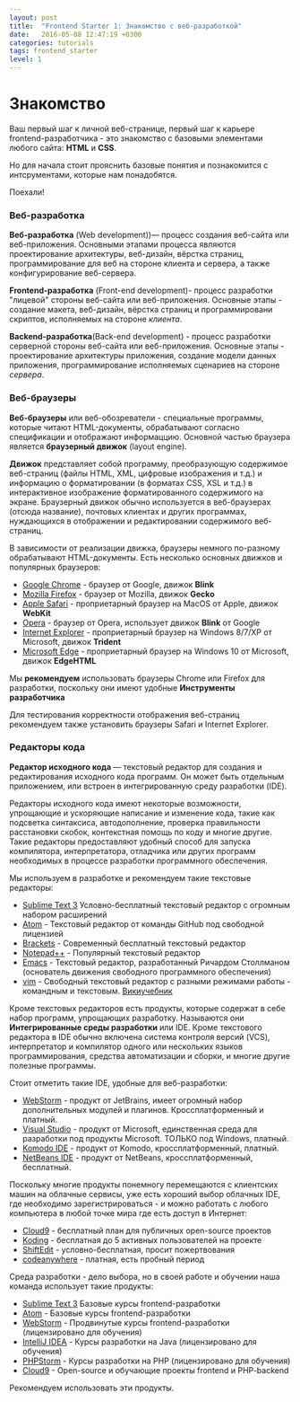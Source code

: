 ```yaml
---
layout: post
title:  "Frontend Starter 1: Знакомство с веб-разработкой"
date:   2016-05-08 12:47:19 +0300
categories: tutorials
tags: frontend_starter
level: 1
---
```


# Знакомство

Ваш первый шаг к личной веб-странице, первый шаг к карьере frontend-разработчика - это знакомство с базовыми элементами любого сайта: **HTML** и **CSS**.

Но для начала стоит прояснить базовые понятия и познакомится с интсрументами, которые нам понадобятся.

Поехали!

### <span class="icon-homecode" id="intro" data-magellan-target="intro"></span> Веб-разработка

**Веб-разработка** (Web development))— процесс создания веб-сайта или веб-приложения. Основными этапами процесса являются проектирование архитектуры, веб-дизайн, вёрстка страниц, программирование для веб на стороне клиента и сервера, а также конфигурирование веб-сервера.

**Frontend-разработка** (Front-end development)- процесс разработки "лицевой" стороны веб-сайта или веб-приложения. Основные этапы - создание макета, веб-дизайн, вёрстка страниц и программировани скриптов, исполняемых на стороне *клиента*.

**Backend-разработка**(Back-end development) - процесс разработки серверной стороны веб-сайта или веб-приложения. Основные этапы - проектирование архитектуры приложения, создание модели данных приложения, программирование исполняемых сценариев на стороне *сервера*.

### <span class="icon-homecode" id="browsers" data-magellan-target="browsers"></span> Веб-браузеры

**Веб-браузеры** или веб-обозреватели - специальные программы, которые читают HTML-документы, обрабатывают согласно спецификации и отображают информаццию. Основной частью браузера является **браузерный движок** (layout engine).

**Движок** представляет собой программу, преобразующую содержимое веб-страниц (файлы HTML, XML, цифровые изображения и т.д.) и информацию о форматировании (в форматах CSS, XSL и т.д.) в интерактивное изображение форматированного содержимого на экране. Браузерный движок обычно используется в веб-браузерах (отсюда название), почтовых клиентах и других программах, нуждающихся в отображении и редактировании содержимого веб-страниц.

В зависимости от реализации движка, браузеры немного по-разному обрабатывают HTML-документы. Есть несколько основных движков и популярных браузеров:

- [Google Chrome](https://www.google.ru/chrome/browser/desktop/) - браузер от Google, движок **Blink**
- [Mozilla Firefox](https://www.mozilla.org/ru/firefox/new/) - браузер от Mozilla, движок **Gecko**
- [Apple Safari](http://www.apple.com/ru/safari/) - проприетарный браузер на MacOS от Apple, движок **WebKit**
- [Opera](http://www.opera.com/ru) - браузер от Opera, использует движок **Blink** от Google
- [Internet Explorer](http://windows.microsoft.com/uk-ua/internet-explorer/download-ie) - проприетарный браузер на Windows 8/7/XP от Microsoft, движок **Trident**
- [Microsoft Edge](https://www.microsoft.com/uk-ua/windows/microsoft-edge) - проприетарный браузер на Windows 10 от Microsoft, движок **EdgeHTML**

Мы **рекомендуем** использовать браузеры Chrome или Firefox для разработки, поскольку они имеют удобные **Инструменты разработчика**

Для тестирования корректности отображения веб-страниц рекомендуем также установить браузеры Safari и Internet Explorer. 

### <span class="icon-homecode" id="editor" data-magellan-target="editor"></span> Редакторы кода

**Редактор исходного кода** — текстовый редактор для создания и редактирования исходного кода программ. Он может быть отдельным приложением, или встроен в интегрированную среду разработки (IDE).

Редакторы исходного кода имеют некоторые возможности, упрощающие и ускоряющие написание и изменение кода, такие как подсветка синтаксиса, автодополнение, проверка правильности расстановки скобок, контекстная помощь по коду и многие другие. Такие редакторы предоставляют удобный способ для запуска компилятора, интерпретатора, отладчика или других программ необходимых в процессе разработки программного обеспечения.

Мы используем в разработке и рекомендуем такие текстовые редакторы:

- [Sublime Text 3](https://www.sublimetext.com/3) Условно-бесплатный текстовый редактор с огромным набором расширений
- [Atom](https://atom.io/) - Текстовый редактор от команды GitHub под свободной лицензией
- [Brackets](http://brackets.io/) - Современный бесплатный текстовый редактор
- [Notepad++](https://notepad-plus-plus.org/) - Популярный текстовый редактор
- [Emacs](https://www.gnu.org/software/emacs/) - Текстовый редактор, разработанный Ричардом Столлманом (основатель движения свободного программного обеспечения)
- [vim](http://www.vim.org/download.php) - Свободный текстовый редактор с разными режимами работы - командным и текстовым. [Викиучебник](https://ru.wikibooks.org/wiki/Vim)

Кроме текстовых редакторов есть продукты, которые содержат в себе набор программ, упрощающих разработку. Называются они **Интегрированные среды разработки** или IDE. Кроме текстового редактора в IDE обычно включена система контроля версий (VCS), интерпретатор и компилятор одного или нескольких языков программирования, средства автоматизации и сборки, и многие другие полезные программы. 

Стоит отметить такие IDE, удобные для веб-разработки:

- [WebStorm](https://www.jetbrains.com/webstorm/) - продукт от JetBrains, имеет огромный набор дополнительных модулей и плагинов. Кроссплатформенный и платный.
- [Visual Studio](https://www.visualstudio.com/) - продукт от Microsoft, единственная среда для разработки под продукты Microsoft. ТОЛЬКО под Windows, платный.
- [Komodo IDE](http://komodoide.com/) - продукт от Komodo, кроссплатформенный, платный.
- [NetBeans IDE](https://netbeans.org/features/index.html) - продукт от NetBeans, кроссплатформенный, бесплатный.

Поскольку многие продукты понемногу перемещаются с клиентских машин на облачные сервисы, уже есть хороший выбор облачных IDE, где необходимо зарегистрироваться - и можно работать с любого компьютера в любой точке мира где есть доступ в Интернет:

- [Cloud9](https://c9.io/) - бесплатный план для публичных open-source проектов
- [Koding](http://www.koding.com/) - бесплатная до 5 активных пользователей на проекте
- [ShiftEdit](https://shiftedit.net/) - условно-бесплатная, просит пожертвования
- [codeanywhere](https://codeanywhere.com/) - платная, есть пробный период

Среда разработки - дело выбора, но в своей работе и обучении наша команда использует такие продукты:

- [Sublime Text 3](https://www.sublimetext.com/3) Базовые курсы frontend-разработки
- [Atom](https://atom.io/) - Базовые курсы frontend-разработки
- [WebStorm](https://www.jetbrains.com/webstorm/) - Продвинутые курсы frontend-разработки (лицензировано для обучения)
- [IntelliJ IDEA](https://www.jetbrains.com/idea/) - Курсы разработки на Java (лицензировано для обучения)
- [PHPStorm](https://www.jetbrains.com/phpstorm/) - Курсы разработки на PHP (лицензировано для обучения)
- [Cloud9](https://c9.io/) - Open-source и обучающие проекты frontend и PHP-backend

Рекомендуем использовать эти продукты.










   

